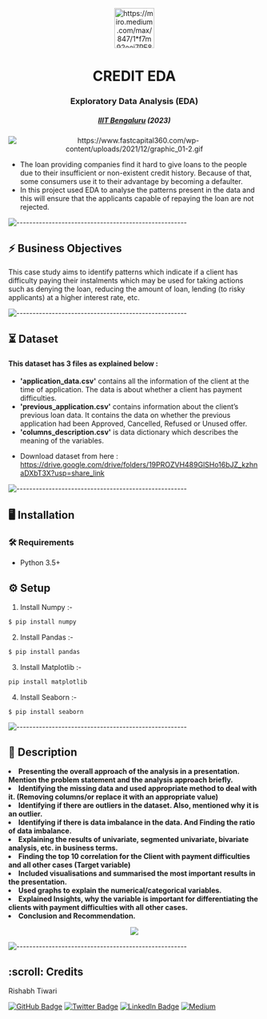 
<p align="center"> 
  <img src="https://miro.medium.com/max/847/1*f7m92eei7PE8gFyaCQnXMw.jpeg" alt="https://miro.medium.com/max/847/1*f7m92eei7PE8gFyaCQnXMw.jpeg" width="80px" height="80px">
</p>
<h1 align="center"> CREDIT EDA </h1>
<h3 align="center">  Exploratory Data Analysis (EDA)  </h3>
<h5 align="center">  <a href="https://www.concordia.ca/">IIIT Bengaluru</a> (2023) </h5>

<p align="center"> 
   <img src="https://www.fastcapital360.com/wp-content/uploads/2021/12/graphic_01-2.gif" alt="https://www.fastcapital360.com/wp-content/uploads/2021/12/graphic_01-2.gif">

- The loan providing companies find it hard to give loans to the people due to their insufficient or non-existent credit history. Because of that, some consumers use it to their advantage by becoming a defaulter. 
- In this project used EDA to analyse the patterns present in the data and this will ensure that the applicants capable of repaying the loan are not rejected.

![-----------------------------------------------------](https://raw.githubusercontent.com/andreasbm/readme/master/assets/lines/rainbow.png)


<h2> ⚡️ Business Objectives</h2>
</b>This case study aims to identify patterns which indicate if a client has difficulty paying their instalments which may be used for taking actions such as denying the loan, reducing the amount of loan, lending (to risky applicants) at a higher interest rate, etc. </b>

![-----------------------------------------------------](https://raw.githubusercontent.com/andreasbm/readme/master/assets/lines/rainbow.png)

## ⏳ Dataset

<h4>This dataset has 3 files as explained below :</h4> 

<ul>
<li><b>'application_data.csv'</b> contains all the information of the client at the time of application.
The data is about whether a client has payment difficulties.

<li><b>'previous_application.csv'</b> contains information about the client’s previous loan data. It contains the data on whether the previous application had been Approved, Cancelled, Refused or Unused offer.

<li><b>'columns_description.csv'</b> is data dictionary which describes the meaning of the variables.
</ul>

- Download dataset from here : https://drive.google.com/drive/folders/19PROZVH489GlSHo16bJZ_kzhnaDXbT3X?usp=share_link
  


![-----------------------------------------------------](https://raw.githubusercontent.com/andreasbm/readme/master/assets/lines/rainbow.png)

## :desktop_computer:	Installation
### :hammer_and_wrench: Requirements
* Python 3.5+

## :gear: Setup
1. Install Numpy :-
```bash
$ pip install numpy
```
2. Install Pandas :-
```bash
$ pip install pandas

```
3. Install Matplotlib :-
```bash
pip install matplotlib
```
4. Install Seaborn :-
```bash
$ pip install seaborn

```

![-----------------------------------------------------](https://raw.githubusercontent.com/andreasbm/readme/master/assets/lines/rainbow.png)


## 📝 Description


<li><b> Presenting the overall approach of the analysis in a presentation. Mention the problem statement and the analysis approach briefly.</b> 

<li><b> Identifying the missing data and used appropriate method to deal with it. (Removing columns/or replace it with an appropriate value)</b>

<li><b> Identifying if there are outliers in the dataset. Also, mentioned why it is an outlier.</b>

<li><b> Identifying if there is data imbalance in the data. And Finding the ratio of data imbalance.</b>

<li><b> Explaining the results of univariate, segmented univariate, bivariate analysis, etc. in business terms.</b>

<li><b> Finding the top 10 correlation for the Client with payment difficulties and all other cases (Target variable)</b>

<li><b> Included visualisations and summarised the most important results in the presentation.</b>

<li><b> Used graphs to explain the numerical/categorical variables.</b>

<li><b> Explained Insights, why the variable is important for differentiating the clients with payment difficulties with all other cases.</b>

<li><b> Conclusion and Recommendation.</b>

<p align="center"> 
    <img src="https://s.wsj.net/public/resources/images/OG-CD365_201812_SOC_20181227121928.gif">


![-----------------------------------------------------](https://raw.githubusercontent.com/andreasbm/readme/master/assets/lines/rainbow.png)

<!-- CREDITS -->
<h2 id="credits"> :scroll: Credits</h2>

Rishabh Tiwari

[![GitHub Badge](https://img.shields.io/badge/GitHub-100000?style=for-the-badge&logo=github&logoColor=white)](https://github.com/irishabhtiwari)
[![Twitter Badge](https://img.shields.io/badge/Twitter-1DA1F2?style=for-the-badge&logo=twitter&logoColor=white)](https://twitter.com/irishabhtiwari)
[![LinkedIn Badge](https://img.shields.io/badge/LinkedIn-0077B5?style=for-the-badge&logo=linkedin&logoColor=white)](https://www.linkedin.com/in/smsrishabh)
[![Medium](https://img.shields.io/badge/Medium-12100E?style=for-the-badge&logo=medium&logoColor=white)](https://medium.com/@smsrishabh)
